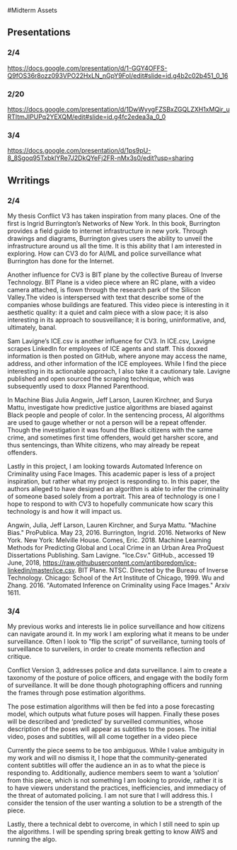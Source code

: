 #Midterm Assets

## Presentations
### 2/4
https://docs.google.com/presentation/d/1-GGY4OFFS-Q9fOS36r8ozz093VPO22HxLN_nGpY9FoI/edit#slide=id.g4b2c02b451_0_16
### 2/20
https://docs.google.com/presentation/d/1DwWyygFZSBxZGQLZXH1xMQir_uRTItmJIPUPq2YEXQM/edit#slide=id.g4fc2edea3a_0_0
### 3/4
https://docs.google.com/presentation/d/1ps9pU-8_8Sgoq95TxbklYRe7J2DkQYeFj2FR-nMx3s0/edit?usp=sharing

## Wrritings

### 2/4
My thesis Conflict V3 has taken inspiration from many places. One of the first is Ingrid Burrington’s Networks of New York. In this book, Burrington provides a field guide to internet infrastructure in new york. Through drawings and diagrams, Burrington gives users the ability to unveil the infrastructure around us all the time. It is this ability that I am interested in exploring. How can CV3 do for AI/ML and police surveillance what Burrington has done for the Internet.

Another influence for CV3 is BIT plane by the collective Bureau of Inverse Technology. BIT Plane is a video piece where an RC plane, with a video camera attached, is flown through the research park of the Silicon Valley.The video is interspersed with text that describe some of the companies whose buildings are featured. This video piece is interesting in it aesthetic quality: it a quiet and calm piece with a slow pace; it is also interesting in its approach to sousveillance; it is boring, uninformative, and,  ultimately, banal. 

Sam Lavigne’s ICE.csv is another influence for CV3. In ICE.csv, Lavigne scrapes LinkedIn for employees of ICE agents and staff. This doxxed information is then posted on GitHub, where anyone may access the name, address, and other information of the ICE employees. While I find the piece interesting in its actionable approach, I also take it a cautionary tale. Lavigne published and open sourced the scraping technique, which was subsequently used to doxx Planned Parenthood.

In  Machine Bias Julia Angwin, Jeff Larson, Lauren Kirchner, and Surya Mattu, investigate how predictive justice algorithms are biased against Black people and people of color. In the sentencing process, AI algorithms are used to gauge whether or not a person will be a repeat offender. Though the investigation it was found the Black citizens with the same crime, and sometimes first time offenders, would get harsher score, and thus sentencings, than White citizens, who may already be repeat offenders.

Lastly in this project, I am looking towards Automated Inference on Criminality using Face Images. This academic paper is less of a project inspiration, but rather what my project is responding to. In this paper, the authors alleged to have designed an algorithm is able to infer the criminality of someone based solely from a portrait. This area of technology is one I hope to respond to with CV3 to hopefully communicate how scary this technology is and how it will impact us.

Angwin, Julia, Jeff Larson, Lauren Kirchner, and Surya Mattu. "Machine Bias." ProPublica. May 23, 2016.
Burrington, Ingrid. 2016. Networks of New York. New York: Melville House.
Comes, Eric. 2018. Machine Learning Methods for Predicting Global and Local Crime in an Urban Area ProQuest Dissertations Publishing.
Sam Lavigne. "Ice.Csv." GitHub., accessed 19 June, 2018, https://raw.githubusercontent.com/antiboredom/ice-linkedin/master/ice.csv.
BIT Plane. NTSC. Directed by the Bureau of Inverse Technology. Chicago: School of the Art Institute of Chicago, 1999.
Wu and Zhang. 2016. "Automated Inference on Criminality using Face Images." Arxiv 1611.

### 3/4

My previous works and interests lie in police surveillance and how citizens can navigate around it. In my work I am exploring what it means to be under surveillance. Often I look to "flip the script" of surveillance, turning tools of surveillance to surveilers, in order to create moments reflection and critique.

Conflict Version 3, addresses police and data surveillance. I aim to create a taxonomy of the posture of police officers, and engage with the bodily form of surveillance. It will be done though photographing officers and running the frames through pose estimation algorithms.

The pose estimation algorithms will then be fed into a pose forecasting model, which outputs what future poses will happen. Finally these poses will be described and ‘predicted’ by surveilled communities, whose description of the poses will appear as subtitles to the poses. The initial video, poses and subtitles, will all come together in a video piece

Currently the piece seems to be too ambiguous. While I value ambiguity in my work and will no dismiss it, I hope that the community-generated content subtitles will offer the audience an in as to what the piece is responding to. Additionally, audience members seem to want a ‘solution’ from this piece, which is not something I am looking to provide, rather it is to have viewers understand the practices, inefficiencies, and immediacy of the threat of automated policing. I am not sure that I will address this. I consider the tension of the user wanting a solution to be a strength of the piece. 

Lastly, there a technical debt to overcome, in which I still need to spin up the algorithms. I will be spending spring break getting to know AWS and running the algo.
